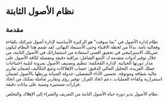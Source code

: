 <rtl>

# نظام الأصول الثابتة

## مقدمة


نظام إدارة الأصول في "نما سوفت" هو الركيزة الأساسية لإدارة أصول شركتك بكفاءة وفعالية تامة، بدءًا من لحظة الاقتناء وحتى الاستبعاد النهائي. لقد صُمم هذا النظام ليكون شريكك الاستراتيجي في تحقيق أقصى استفادة من استثماراتك في الأصول الثابتة، من خلال توفير أدوات متقدمة لـ:
التتبع الشامل: مراقبة دقيقة ومفصلة لكافة الأصول على مدار دورتها الحياتية.
لإدارة المُحكمة: تنظيم وتصنيف الأصول بمرونة لتلبية احتياجات عملك الفريدة.
التحليل المالي الدقيق: حساب الإهلاكات وتتبع التكاليف لضمان تقارير مالية شفافة وموثوقة.
تحسين الأداء التشغيلي: جدولة الصيانة وربطها بالأصول لضمان استمرارية وكفاءة العمليات.
دعم اتخاذ القرار: توفير رؤى وتقارير شاملة تمكنك من اتخاذ قرارات مستنيرة ومبنية على بيانات دقيقة.

نظام الأصول يدير دورة حياة الأصول الثابتة من التعريف والشراء إلى الإهلاك والتخلص.










</rtl>
